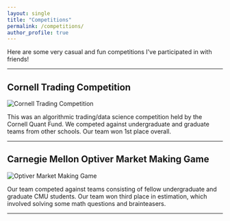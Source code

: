 ```yaml
---
layout: single
title: "Competitions"
permalink: /competitions/
author_profile: true
---
```


Here are some very casual and fun competitions I've participated in with friends!

---

## Cornell Trading Competition

![Cornell Trading Competition](rzryanz00.github.io/images/CornellQuantCompetition.jpg)

This was an algorithmic trading/data science competition held by the Cornell Quant Fund. We competed against undergraduate and graduate teams from other schools. Our team won 1st place overall.

---

## Carnegie Mellon Optiver Market Making Game

![Optiver Market Making Game](rzryanz00.github.io/images/OptiverCompetition.jpg)

Our team competed against teams consisting of fellow undergraduate and graduate CMU students. Our team won third place in estimation, which involved solving some math questions and brainteasers.

---
